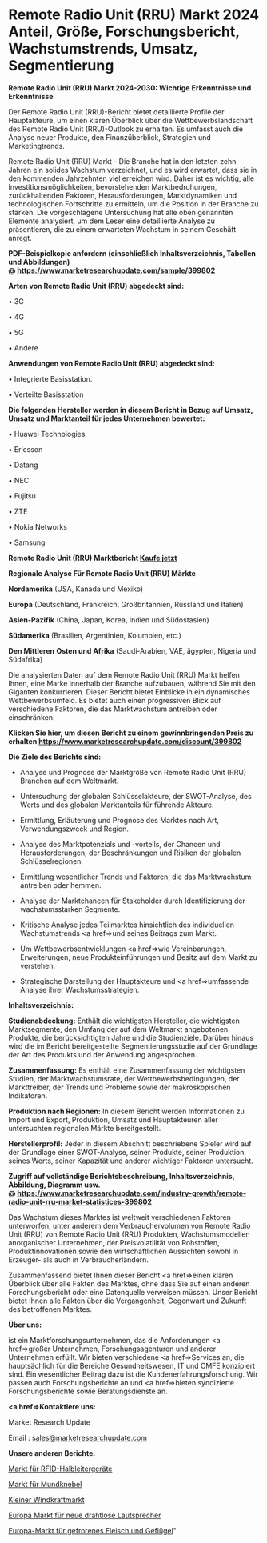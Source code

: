 # Remote Radio Unit (RRU) Markt 2024 Anteil, Größe, Forschungsbericht, Wachstumstrends, Umsatz, Segmentierung

<strong>Remote Radio Unit (RRU) Markt 2024-2030: Wichtige Erkenntnisse und Erkenntnisse</strong>

Der Remote Radio Unit (RRU)-Bericht bietet detaillierte Profile der Hauptakteure, um einen klaren Überblick über die Wettbewerbslandschaft des Remote Radio Unit (RRU)-Outlook zu erhalten. Es umfasst auch die Analyse neuer Produkte, den Finanzüberblick, Strategien und Marketingtrends.

Remote Radio Unit (RRU) Markt - Die Branche hat in den letzten zehn Jahren ein solides Wachstum verzeichnet, und es wird erwartet, dass sie in den kommenden Jahrzehnten viel erreichen wird. Daher ist es wichtig, alle Investitionsmöglichkeiten, bevorstehenden Marktbedrohungen, zurückhaltenden Faktoren, Herausforderungen, Marktdynamiken und technologischen Fortschritte zu ermitteln, um die Position in der Branche zu stärken. Die vorgeschlagene Untersuchung hat alle oben genannten Elemente analysiert, um dem Leser eine detaillierte Analyse zu präsentieren, die zu einem erwarteten Wachstum in seinem Geschäft anregt.

<strong><b>PDF-Beispielkopie anfordern (einschließlich Inhaltsverzeichnis, Tabellen und Abbildungen) @ </b></strong><strong><a href=https://www.marketresearchupdate.com/sample/399802><strong>https://www.marketresearchupdate.com/sample/399802</u></a></strong></strong>

<strong>Arten von Remote Radio Unit (RRU) abgedeckt sind:</strong>

• 3G

• 4G

• 5G

• Andere

<strong>Anwendungen von Remote Radio Unit (RRU) abgedeckt sind:</strong>

• Integrierte Basisstation.

• Verteilte Basisstation

<strong>Die folgenden Hersteller werden in diesem Bericht in Bezug auf Umsatz, Umsatz und Marktanteil für jedes Unternehmen bewertet:</strong>

• Huawei Technologies

• Ericsson

• Datang

• NEC

• Fujitsu

• ZTE

• Nokia Networks

• Samsung

<strong>Remote Radio Unit (RRU) Marktbericht <a href=https://www.marketresearchupdate.com/buynow/399802>Kaufe jetzt</a></strong>

<strong>Regionale Analyse Für Remote Radio Unit (RRU) Märkte</strong>

<strong>Nordamerika</strong> (USA, Kanada und Mexiko)

<strong>Europa</strong> (Deutschland, Frankreich, Großbritannien, Russland und Italien)

<strong>Asien-Pazifik</strong> (China, Japan, Korea, Indien und Südostasien)

<strong>Südamerika</strong> (Brasilien, Argentinien, Kolumbien, etc.)

<strong>Den Mittleren</strong> <strong>Osten und Afrika</strong> (Saudi-Arabien, VAE, ägypten, Nigeria und Südafrika)

Die analysierten Daten auf dem Remote Radio Unit (RRU) Markt helfen Ihnen, eine Marke innerhalb der Branche aufzubauen, während Sie mit den Giganten konkurrieren. Dieser Bericht bietet Einblicke in ein dynamisches Wettbewerbsumfeld. Es bietet auch einen progressiven Blick auf verschiedene Faktoren, die das Marktwachstum antreiben oder einschränken.

<strong>Klicken Sie hier, um diesen Bericht zu einem gewinnbringenden Preis zu erhalten
</strong><strong><a href=https://www.marketresearchupdate.com/discount/399802>https://www.marketresearchupdate.com/discount/399802</b></u></strong></a>

<strong>Die Ziele des Berichts sind:</strong>

- Analyse und Prognose der Marktgröße von Remote Radio Unit (RRU) Branchen auf dem Weltmarkt.

- Untersuchung der globalen Schlüsselakteure, der SWOT-Analyse, des Werts und des globalen Marktanteils für führende Akteure.

- Ermittlung, Erläuterung und Prognose des Marktes nach Art, Verwendungszweck und Region.

- Analyse des Marktpotenzials und -vorteils, der Chancen und Herausforderungen, der Beschränkungen und Risiken der globalen Schlüsselregionen.

- Ermittlung wesentlicher Trends und Faktoren, die das Marktwachstum antreiben oder hemmen.

- Analyse der Marktchancen für Stakeholder durch Identifizierung der wachstumsstarken Segmente.

- Kritische Analyse jedes Teilmarktes hinsichtlich des individuellen Wachstumstrends <a href=>und</a> seines Beitrags zum Markt.

- Um Wettbewerbsentwicklungen <a href=>wie</a> Vereinbarungen, Erweiterungen, neue Produkteinführungen und Besitz auf dem Markt zu verstehen.

- Strategische Darstellung der Hauptakteure und <a href=>umfas</a>sende Analyse ihrer Wachstumsstrategien.

<strong>Inhaltsverzeichnis:</strong>

<strong>Studienabdeckung:</strong> Enthält die wichtigsten Hersteller, die wichtigsten Marktsegmente, den Umfang der auf dem Weltmarkt angebotenen Produkte, die berücksichtigten Jahre und die Studienziele. Darüber hinaus wird die im Bericht bereitgestellte Segmentierungsstudie auf der Grundlage der Art des Produkts und der Anwendung angesprochen.

<strong>Zusammenfassung:</strong> Es enthält eine Zusammenfassung der wichtigsten Studien, der Marktwachstumsrate, der Wettbewerbsbedingungen, der Markttreiber, der Trends und Probleme sowie der makroskopischen Indikatoren.

<strong>Produktion nach Regionen:</strong> In diesem Bericht werden Informationen zu Import und Export, Produktion, Umsatz und Hauptakteuren aller untersuchten regionalen Märkte bereitgestellt.

<strong>Herstellerprofil:</strong> Jeder in diesem Abschnitt beschriebene Spieler wird auf der Grundlage einer SWOT-Analyse, seiner Produkte, seiner Produktion, seines Werts, seiner Kapazität und anderer wichtiger Faktoren untersucht.

<strong><b>Zugriff auf vollständige Berichtsbeschreibung, Inhaltsverzeichnis, Abbildung, Diagramm usw. @ </b></strong><strong><a href=https://www.marketresearchupdate.com/industry-growth/remote-radio-unit-rru-market-statistices-399802>https://www.marketresearchupdate.com/industry-growth/remote-radio-unit-rru-market-statistices-399802</a></strong>

Das Wachstum dieses Marktes ist weltweit verschiedenen Faktoren unterworfen, unter anderem dem Verbrauchervolumen von Remote Radio Unit (RRU) von Remote Radio Unit (RRU) Produkten, Wachstumsmodellen anorganischer Unternehmen, der Preisvolatilität von Rohstoffen, Produktinnovationen sowie den wirtschaftlichen Aussichten sowohl in Erzeuger- als auch in Verbraucherländern.

Zusammenfassend bietet Ihnen dieser Bericht <a href=>einen</a> klaren Überblick über alle Fakten des Marktes, ohne dass Sie auf einen anderen Forschungsbericht oder eine Datenquelle verweisen müssen. Unser Bericht bietet Ihnen alle Fakten über die Vergangenheit, Gegenwart und Zukunft des betroffenen Marktes.

<strong>Über uns:</strong>

 ist ein Marktforschungsunternehmen, das die Anforderungen <a href=>großer</a> Unternehmen, Forschungsagenturen und anderer Unternehmen erfüllt. Wir bieten verschiedene <a href=>Services</a> an, die hauptsächlich für die Bereiche Gesundheitswesen, IT und CMFE konzipiert sind. Ein wesentlicher Beitrag dazu ist die Kundenerfahrungsforschung. Wir passen auch Forschungsberichte an und <a href=>bieten</a> syndizierte Forschungsberichte sowie Beratungsdienste an.

<strong><a href=>Kontaktiere uns:</a></strong>

Market Research Update

Email : sales@marketresearchupdate.com

<strong>Unsere anderen Berichte:</strong>

<a href=https://www.linkedin.com/pulse/rfid-semiconductor-devices-market-latest-report>Markt für RFID-Halbleitergeräte</a>

<a href=https://www.linkedin.com/pulse/mouth-gag-market-2023-top-key-players-types>Markt für Mundknebel</a>

<a href=https://www.linkedin.com/pulse/small-wind-power-market-sizing-up-anticipating-trends>Kleiner Windkraftmarkt</a>

<a href=https://www.linkedin.com/pulse/europe-new-wireless-speakers-market-demand>Europa Markt für neue drahtlose Lautsprecher</a>

<a href=https://www.linkedin.com/pulse/europe-frozen-meat-poultry-market-2023-size>Europa-Markt für gefrorenes Fleisch und Geflügel</a>"

